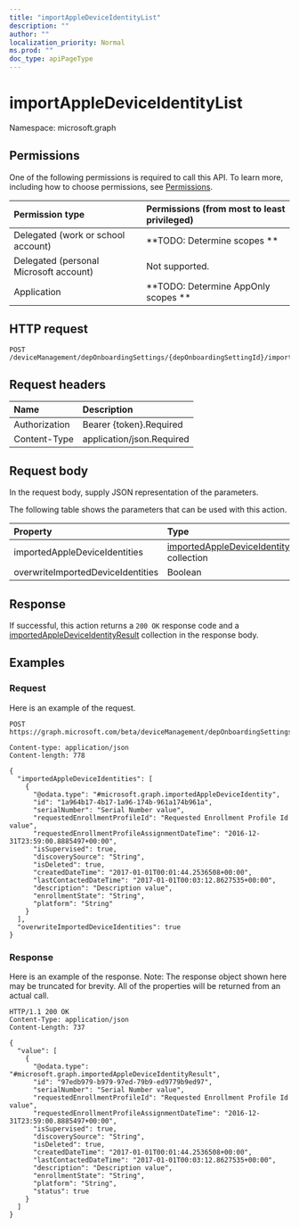 ```yaml
---
title: "importAppleDeviceIdentityList"
description: ""
author: ""
localization_priority: Normal
ms.prod: ""
doc_type: apiPageType
---
```


# importAppleDeviceIdentityList

Namespace: microsoft.graph



## Permissions
One of the following permissions is required to call this API. To learn more, including how to choose permissions, see [Permissions](/concepts/permissions-reference.md).

|Permission type|Permissions (from most to least privileged)|
|:---|:---|
|Delegated (work or school account)|**TODO: Determine scopes **|
|Delegated (personal Microsoft account)|Not supported.|
|Application|**TODO: Determine AppOnly scopes **|

## HTTP request
<!-- {
  "blockType": "ignored"
}
-->
``` http
POST /deviceManagement/depOnboardingSettings/{depOnboardingSettingId}/importedAppleDeviceIdentities/importAppleDeviceIdentityList
```

## Request headers
|Name|Description|
|:---|:---|
|Authorization|Bearer {token}.Required|
|Content-Type|application/json.Required|

## Request body
In the request body, supply JSON representation of the parameters.

The following table shows the parameters that can be used with this action.

|Property|Type|Description|
|:---|:---|:---|
|importedAppleDeviceIdentities|[importedAppleDeviceIdentity](../resources/importedappledeviceidentity.md) collection||
|overwriteImportedDeviceIdentities|Boolean||



## Response
If successful, this action returns a `200 OK` response code and a [importedAppleDeviceIdentityResult](../resources/importedappledeviceidentityresult.md) collection in the response body.

## Examples

### Request
Here is an example of the request.
<!-- {
  "blockType": "request",
  "name": "importedappledeviceidentity_importappledeviceidentitylist"
}
-->
``` http
POST https://graph.microsoft.com/beta/deviceManagement/depOnboardingSettings/{depOnboardingSettingId}/importedAppleDeviceIdentities/importAppleDeviceIdentityList

Content-type: application/json
Content-length: 778

{
  "importedAppleDeviceIdentities": [
    {
      "@odata.type": "#microsoft.graph.importedAppleDeviceIdentity",
      "id": "1a964b17-4b17-1a96-174b-961a174b961a",
      "serialNumber": "Serial Number value",
      "requestedEnrollmentProfileId": "Requested Enrollment Profile Id value",
      "requestedEnrollmentProfileAssignmentDateTime": "2016-12-31T23:59:00.8885497+00:00",
      "isSupervised": true,
      "discoverySource": "String",
      "isDeleted": true,
      "createdDateTime": "2017-01-01T00:01:44.2536508+00:00",
      "lastContactedDateTime": "2017-01-01T00:03:12.8627535+00:00",
      "description": "Description value",
      "enrollmentState": "String",
      "platform": "String"
    }
  ],
  "overwriteImportedDeviceIdentities": true
}
```

### Response
Here is an example of the response. Note: The response object shown here may be truncated for brevity. All of the properties will be returned from an actual call.
<!-- {
  "blockType": "response",
  "truncated": true,
  "@odata.type": "collection(microsoft.graph.importedappledeviceidentityresult)"
}
-->
``` http
HTTP/1.1 200 OK
Content-Type: application/json
Content-Length: 737

{
  "value": [
    {
      "@odata.type": "#microsoft.graph.importedAppleDeviceIdentityResult",
      "id": "97edb979-b979-97ed-79b9-ed9779b9ed97",
      "serialNumber": "Serial Number value",
      "requestedEnrollmentProfileId": "Requested Enrollment Profile Id value",
      "requestedEnrollmentProfileAssignmentDateTime": "2016-12-31T23:59:00.8885497+00:00",
      "isSupervised": true,
      "discoverySource": "String",
      "isDeleted": true,
      "createdDateTime": "2017-01-01T00:01:44.2536508+00:00",
      "lastContactedDateTime": "2017-01-01T00:03:12.8627535+00:00",
      "description": "Description value",
      "enrollmentState": "String",
      "platform": "String",
      "status": true
    }
  ]
}
```

